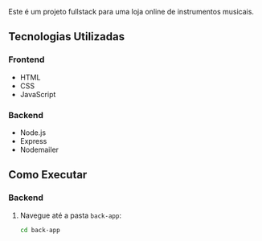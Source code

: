 Este é um projeto fullstack para uma loja online de instrumentos musicais.

## Tecnologias Utilizadas

### Frontend
- HTML
- CSS
- JavaScript

### Backend
- Node.js
- Express
- Nodemailer

## Como Executar

### Backend
1. Navegue até a pasta `back-app`:
   ```bash
   cd back-app
